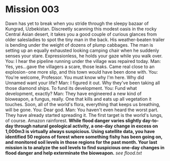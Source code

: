 # Mission 003
Dawn has yet to break when you stride through the sleepy bazaar of Kungrad, Uzbekistan. Discreetly scanning this modest oasis in the rocky Central Asian desert, it takes you a good couple of curious glances from older salesladies to spot the tiny man in the back. His weather-beaten trailer is bending under the weight of dozens of plump cabbages.
The man is setting up an equally exhausted looking camping chair when he suddenly senses your stare. Expressionless, he holds your gaze while you walk over.
You: I hear the pipeline running under the village was repaired today.
Man: Yes, yes…gave the villagers a scare, those leaks. Came real close to an explosion - one more slip, and this town would have been done with.
You: You're welcome, Professor. You must know why I'm here. Why did Unnamed want your life?
Man: I figured it out. Why they've been taking all those diamond ships. To fund its development.
You: Fund what development, exactly?
Man: They have engineered a new kind of bioweapon, a fungus, really. One that kills and eats up all vegetation it touches. Soon, all of the world's flora, everything that keeps us breathing, will be gone.
You: Dear god.
Man: You haven't even heard the worst part. They have already started spreading it. The first target is the world's lungs, of course. Amazon rainforest.
**While flood danger varies slightly day-to-day through natural geological activity, a one-day change in excess on 1,000m3 is virtually always suspicious.
Using satellite data, you have identified 50 regions of forest where something fishy has been going on, and monitored soil levels in those regions for the past month. Your last mission is to analyze the soil levels to find suspicious one-day changes in flood danger and help exterminate the bioweapon.**
*see flood.txt*

